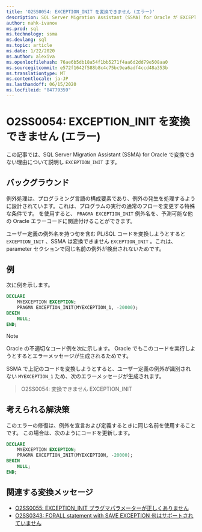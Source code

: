 ```yaml
---
title: 'O2SS0054: EXCEPTION_INIT を変換できません (エラー)'
description: SQL Server Migration Assistant (SSMA) for Oracle が EXCEPTION_INIT を変換できない理由について説明します。
author: nahk-ivanov
ms.prod: sql
ms.technology: ssma
ms.devlang: sql
ms.topic: article
ms.date: 1/22/2020
ms.author: alexiva
ms.openlocfilehash: 76ae6b5db18a54f1bb5271f4aa6d2dd79e508aa0
ms.sourcegitcommit: e572f1642f588b8c4c75bc9ea6adf4ccd48a353b
ms.translationtype: MT
ms.contentlocale: ja-JP
ms.lasthandoff: 06/15/2020
ms.locfileid: "84779359"
---
```

# <a name="o2ss0054-unable-to-convert-exception_init-error"></a>O2SS0054: EXCEPTION_INIT を変換できません (エラー)

この記事では、SQL Server Migration Assistant (SSMA) for Oracle で変換できない理由について説明し `EXCEPTION_INIT` ます。

## <a name="background"></a>バックグラウンド

例外処理は、プログラミング言語の構成要素であり、例外の発生を処理するように設計されています。これは、プログラムの実行の通常のフローを変更する特殊な条件です。 を使用すると、 `PRAGMA EXCEPTION_INIT` 例外名を、予測可能な他の Oracle エラーコードに関連付けることができます。

ユーザー定義の例外名を持つ句を含む PL/SQL コードを変換しようとすると `EXCEPTION_INIT` 、SSMA は変換できません `EXCEPTION_INIT` 。これは、parameter セクションで同じ名前の例外が検出されないためです。

## <a name="example"></a>例

次に例を示します。

```sql
DECLARE
    MYEXCEPTION EXCEPTION;
    PRAGMA EXCEPTION_INIT(MYEXCEPTION_1, -20000);
BEGIN
    NULL;
END;
```

> [!NOTE]
> Oracle の不適切なコード例を次に示します。 Oracle でもこのコードを実行しようとするとエラーメッセージが生成されるためです。

SSMA で上記のコードを変換しようとすると、ユーザー定義の例外が識別されない `MYEXCEPTION_1` ため、次のエラーメッセージが生成されます。

> O2SS0054: 変換できません EXCEPTION_INIT

## <a name="possible-remedies"></a>考えられる解決策

このエラーの修復は、例外を宣言および定義するときに同じ名前を使用することです。 この場合は、次のようにコードを更新します。

```sql
DECLARE
    MYEXCEPTION EXCEPTION;
    PRAGMA EXCEPTION_INIT(MYEXCEPTION, -20000);
BEGIN
    NULL;
END;
```

## <a name="related-conversion-messages"></a>関連する変換メッセージ

* [O2SS0055: EXCEPTION_INIT プラグマパラメーターが正しくありません](o2ss0055.md)
* [O2SS0343: FORALL statement with SAVE EXCEPTION 句はサポートされていません](o2ss0343.md)
